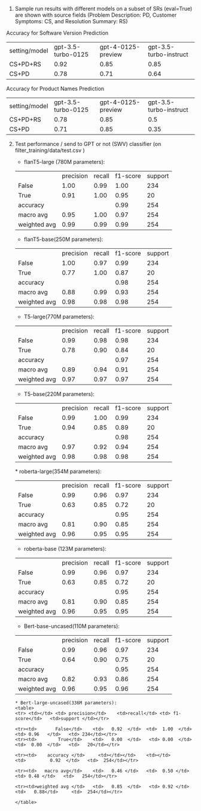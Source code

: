 
1. Sample run results with different models on a subset of SRs (eval=True) are shown with source fields
 (Problem Description: PD, Customer Symptoms: CS, and Resolution Summary: RS)

<table>
<tr> Accuracy for Software Version Prediction </tr>
<tr>
<td>setting/model</td>
<td>gpt-3.5-turbo-0125</td>
<td>gpt-4-0125-preview</td>
<td>gpt-3.5-turbo-instruct</td>
</tr>
<tr>
<td>CS+PD+RS</td>
<td>0.92</td>
<td>0.85</td>
<td>0.85</td>
</tr>
<tr>
<td>CS+PD</td>
<td>0.78</td>
<td>0.71</td>
<td>0.64</td>
</tr>
</table>


<table>
<tr> Accuracy for Product Names Prediction </tr>
<tr>
<td>setting/model</td>
<td>gpt-3.5-turbo-0125</td>
<td>gpt-4-0125-preview</td>
<td>gpt-3.5-turbo-instruct</td>
</tr>
<tr>
<td>CS+PD+RS</td>
<td>0.78</td>
<td>0.85</td>
<td>0.5</td>
</tr>
<tr>
<td>CS+PD</td>
<td>0.71</td>
<td>0.85</td>
<td>0.35</td>
</tr>
</table>






2. Test performance / send to GPT or not (SWV) classifier  (on filter_training/data/test.csv )
   * flanT5-large (780M parameters):
    <table>
    <tr> <td></td> <td> precision</td>    <td>recall</td> <td> f1-score</td>   <td>support </td></tr>
    
    <tr><td>       False</td>    <td>   1.00  </td>  <td>  0.99  </td>   <td> 1.00   </td>   <td> 234</td></tr>
    <tr><td>        True</td>    <td>   0.91  </td>   <td> 1.00  </td>  <td>  0.95  </td>   <td>   20</td></tr>
    
    <tr><td>    accuracy </td>     <td></td></td>    <td></td>             <td>         0.99  </td>   <td>  254</td></tr>
       
    <tr><td>   macro avg</td>    <td>   0.95 </td>   <td>  1.00 </td>    <td> 0.97 </td>   <td>   254</td></tr>
       
    <tr><td>weighted avg </td>   <td>   0.99  </td>   <td> 0.99 </td>  <td>   0.99</td>     <td>  254</td></tr>
    
    </table>

   * flanT5-base(250M parameters):
    <table>
    <tr> <td></td> <td> precision</td>    <td>recall</td> <td> f1-score</td>   <td>support </td></tr>
    
    <tr><td>       False</td>    <td>   1.00  </td>  <td>  0.97  </td>   <td> 0.99   </td>   <td> 234</td></tr>
    <tr><td>        True</td>    <td>   0.77  </td>   <td> 1.00  </td>  <td>  0.87  </td>   <td>   20</td></tr>
    
    <tr><td>    accuracy </td>     <td></td></td>    <td></td>             <td>         0.98  </td>   <td>  254</td></tr>
       
    <tr><td>   macro avg</td>    <td>   0.88 </td>   <td>  0.99 </td>    <td> 0.93 </td>   <td>   254</td></tr>
       
    <tr><td>weighted avg </td>   <td>   0.98  </td>   <td> 0.98 </td>  <td>   0.98</td>     <td>  254</td></tr>
    
    </table>

   * T5-large(770M parameters):
    <table>
    <tr> <td></td> <td> precision</td>    <td>recall</td> <td> f1-score</td>   <td>support </td></tr>
    
    <tr><td>       False</td>    <td>   0.99  </td>  <td>  0.98  </td>   <td> 0.98   </td>   <td> 234</td></tr>
    <tr><td>        True</td>    <td>   0.78  </td>   <td> 0.90  </td>  <td>  0.84  </td>   <td>   20</td></tr>
    
    <tr><td>    accuracy </td>     <td></td></td>    <td></td>             <td>         0.97  </td>   <td>  254</td></tr>
       
    <tr><td>   macro avg</td>    <td>   0.89 </td>   <td>  0.94 </td>    <td> 0.91 </td>   <td>   254</td></tr>
       
    <tr><td>weighted avg </td>   <td>   0.97  </td>   <td> 0.97 </td>  <td>   0.97</td>     <td>  254</td></tr>
    
    </table>

    * T5-base(220M parameters):
     <table>
     <tr> <td></td> <td> precision</td>    <td>recall</td> <td> f1-score</td>   <td>support </td></tr>
     
     <tr><td>       False</td>    <td>   0.99  </td>  <td>  1.00  </td>   <td> 0.99   </td>   <td> 234</td></tr>
     <tr><td>        True</td>    <td>   0.94  </td>   <td> 0.85  </td>  <td>  0.89  </td>   <td>   20</td></tr>
     
     <tr><td>    accuracy </td>     <td></td></td>    <td></td>             <td>         0.98  </td>   <td>  254</td></tr>
        
     <tr><td>   macro avg</td>    <td>   0.97 </td>   <td>  0.92 </td>    <td> 0.94 </td>   <td>   254</td></tr>
        
     <tr><td>weighted avg </td>   <td>   0.98  </td>   <td> 0.98 </td>  <td>   0.98</td>     <td>  254</td></tr>
     
     </table>
      * roberta-large(354M parameters):
      <table>
      <tr> <td></td> <td> precision</td>    <td>recall</td> <td> f1-score</td>   <td>support </td></tr>
      
      <tr><td>       False</td>    <td>   0.99  </td>  <td>  0.96  </td>   <td> 0.97   </td>   <td> 234</td></tr>
      <tr><td>        True</td>    <td>   0.63  </td>   <td> 0.85  </td>  <td>  0.72  </td>   <td>   20</td></tr>
      
      <tr><td>    accuracy </td>     <td></td></td>    <td></td>             <td>         0.95  </td>   <td>  254</td></tr>
         
      <tr><td>   macro avg</td>    <td>   0.81 </td>   <td>  0.90 </td>    <td> 0.85 </td>   <td>   254</td></tr>
         
      <tr><td>weighted avg </td>   <td>   0.96  </td>   <td> 0.95 </td>  <td>   0.95</td>     <td>  254</td></tr>
      
      </table>

     * roberta-base (123M parameters):
      <table>
      <tr> <td></td> <td> precision</td>    <td>recall</td> <td> f1-score</td>   <td>support </td></tr>
      
      <tr><td>       False</td>    <td>   0.99  </td>  <td>  0.96  </td>   <td> 0.97   </td>   <td> 234</td></tr>
      <tr><td>        True</td>    <td>   0.63  </td>   <td> 0.85  </td>  <td>  0.72  </td>   <td>   20</td></tr>
      
      <tr><td>    accuracy </td>     <td></td></td>    <td></td>             <td>         0.95  </td>   <td>  254</td></tr>
         
      <tr><td>   macro avg</td>    <td>   0.81 </td>   <td>  0.90 </td>    <td> 0.85 </td>   <td>   254</td></tr>
         
      <tr><td>weighted avg </td>   <td>   0.96  </td>   <td> 0.95 </td>  <td>   0.95</td>     <td>  254</td></tr>
      
      </table>

      * Bert-base-uncased(110M parameters):
      <table>
      <tr> <td></td> <td> precision</td>    <td>recall</td> <td> f1-score</td>   <td>support </td></tr>
      
      <tr><td>       False</td>    <td>   0.99  </td>  <td>  0.96  </td>   <td> 0.97   </td>   <td> 234</td></tr>
      <tr><td>        True</td>    <td>   0.64  </td>   <td> 0.90  </td>  <td>  0.75  </td>   <td>   20</td></tr>
      
      <tr><td>    accuracy </td>     <td></td></td>    <td></td>             <td>         0.95  </td>   <td>  254</td></tr>
         
      <tr><td>   macro avg</td>    <td>   0.82 </td>   <td>  0.93 </td>    <td> 0.86 </td>   <td>   254</td></tr>
         
      <tr><td>weighted avg </td>   <td>   0.96  </td>   <td> 0.95 </td>  <td>   0.96</td>     <td>  254</td></tr>
      
      </table>

       * Bert-large-uncased(336M parameters):
       <table>
       <tr> <td></td> <td> precision</td>    <td>recall</td> <td> f1-score</td>   <td>support </td></tr>
       
       <tr><td>       False</td>    <td>   0.92  </td>  <td>  1.00  </td>   <td> 0.96   </td>   <td> 234</td></tr>
       <tr><td>        True</td>    <td>   0.00  </td>   <td> 0.00  </td>  <td>  0.00  </td>   <td>   20</td></tr>
       
       <tr><td>    accuracy </td>     <td></td></td>    <td></td>             <td>         0.92  </td>   <td>  254</td></tr>
          
       <tr><td>   macro avg</td>    <td>   0.46 </td>   <td>  0.50 </td>    <td> 0.48 </td>   <td>   254</td></tr>
          
       <tr><td>weighted avg </td>   <td>   0.85  </td>   <td> 0.92 </td>  <td>   0.88</td>     <td>  254</td></tr>
       
       </table>

